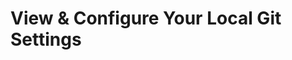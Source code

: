 # View & Configure Your Local Git Settings







[Setup a GitHub Repository]: section_3.md	"Setup a GitHub Repository"